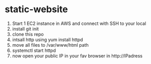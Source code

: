 # static-website

1. Start 1 EC2 instance in AWS and connect with SSH to your local
2. install git init
3. clone this repo
4. intsall http using yum install httpd
5. move all files to /var/www/html path
6. systemctl start httpd
7. now open your public IP in your fav browser in http://IPadress
